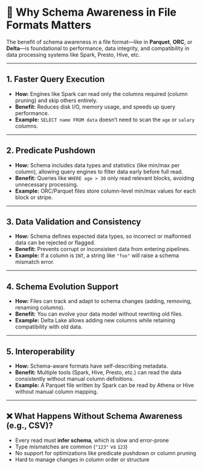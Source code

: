 
# 📘 Why Schema Awareness in File Formats Matters

The benefit of schema awareness in a file format—like in **Parquet**, **ORC**, or **Delta**—is foundational to performance, data integrity, and compatibility in data processing systems like Spark, Presto, Hive, etc.

---

## 1. Faster Query Execution
- **How:** Engines like Spark can read only the columns required (column pruning) and skip others entirely.  
- **Benefit:** Reduces disk I/O, memory usage, and speeds up query performance.  
- **Example:** `SELECT name FROM data` doesn’t need to scan the `age` or `salary` columns.

---

## 2. Predicate Pushdown
- **How:** Schema includes data types and statistics (like min/max per column), allowing query engines to filter data early before full read.  
- **Benefit:** Queries like `WHERE age > 30` only read relevant blocks, avoiding unnecessary processing.  
- **Example:** ORC/Parquet files store column-level min/max values for each block or stripe.

---

## 3. Data Validation and Consistency
- **How:** Schema defines expected data types, so incorrect or malformed data can be rejected or flagged.  
- **Benefit:** Prevents corrupt or inconsistent data from entering pipelines.  
- **Example:** If a column is `INT`, a string like `"foo"` will raise a schema mismatch error.

---

## 4. Schema Evolution Support
- **How:** Files can track and adapt to schema changes (adding, removing, renaming columns).  
- **Benefit:** You can evolve your data model without rewriting old files.  
- **Example:** Delta Lake allows adding new columns while retaining compatibility with old data.

---

## 5. Interoperability
- **How:** Schema-aware formats have self-describing metadata.  
- **Benefit:** Multiple tools (Spark, Hive, Presto, etc.) can read the data consistently without manual column definitions.  
- **Example:** A Parquet file written by Spark can be read by Athena or Hive without manual column mapping.

---

## ❌ What Happens Without Schema Awareness (e.g., CSV)?
- Every read must **infer schema**, which is slow and error-prone  
- Type mismatches are common (`"123"` vs `123`)  
- No support for optimizations like predicate pushdown or column pruning  
- Hard to manage changes in column order or structure  
